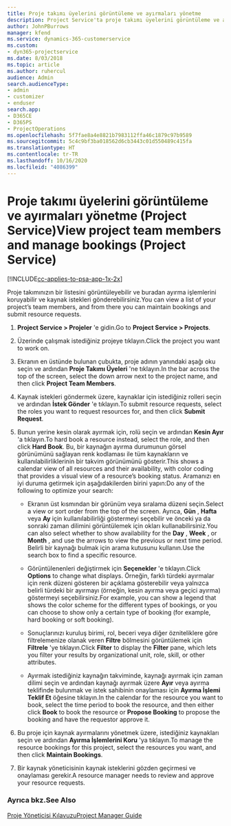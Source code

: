 ```yaml
---
title: Proje takımı üyelerini görüntüleme ve ayırmaları yönetme
description: Project Service'ta proje takımı üyelerini görüntüleme ve ayırmaları yönetme
author: JohnPBurrows
manager: kfend
ms.service: dynamics-365-customerservice
ms.custom:
- dyn365-projectservice
ms.date: 8/03/2018
ms.topic: article
ms.author: ruhercul
audience: Admin
search.audienceType:
- admin
- customizer
- enduser
search.app:
- D365CE
- D365PS
- ProjectOperations
ms.openlocfilehash: 5f7fae8a4e8821b7983112ffa46c1879c97b9589
ms.sourcegitcommit: 5c4c9bf3ba018562d6cb3443c01d550489c415fa
ms.translationtype: HT
ms.contentlocale: tr-TR
ms.lasthandoff: 10/16/2020
ms.locfileid: "4086399"
---
```

# <a name="view-project-team-members-and-manage-bookings-project-service"></a><span data-ttu-id="7f2fa-103">Proje takımı üyelerini görüntüleme ve ayırmaları yönetme (Project Service)</span><span class="sxs-lookup"><span data-stu-id="7f2fa-103">View project team members and manage bookings (Project Service)</span></span>

[!INCLUDE[cc-applies-to-psa-app-1x-2x](../includes/cc-applies-to-psa-app-1x-2x.md)]

<span data-ttu-id="7f2fa-104">Proje takımınızın bir listesini görüntüleyebilir ve buradan ayırma işlemlerini koruyabilir ve kaynak istekleri gönderebilirsiniz.</span><span class="sxs-lookup"><span data-stu-id="7f2fa-104">You can view a list of your project’s team members, and from there you can maintain bookings and submit resource requests.</span></span>  
  
1.  <span data-ttu-id="7f2fa-105">**Project Service > Projeler** 'e gidin.</span><span class="sxs-lookup"><span data-stu-id="7f2fa-105">Go to **Project Service > Projects**.</span></span>  
  
2.  <span data-ttu-id="7f2fa-106">Üzerinde çalışmak istediğiniz projeye tıklayın.</span><span class="sxs-lookup"><span data-stu-id="7f2fa-106">Click the project you want to work on.</span></span>  
  
3.  <span data-ttu-id="7f2fa-107">Ekranın en üstünde bulunan çubukta, proje adının yanındaki aşağı oku seçin ve ardından **Proje Takımı Üyeleri** 'ne tıklayın.</span><span class="sxs-lookup"><span data-stu-id="7f2fa-107">In the bar across the top of the screen, select the down arrow next to the project name, and then click **Project Team Members**.</span></span>  
  
4.  <span data-ttu-id="7f2fa-108">Kaynak istekleri göndermek üzere, kaynaklar için istediğiniz rolleri seçin ve ardından **İstek Gönder** 'e tıklayın.</span><span class="sxs-lookup"><span data-stu-id="7f2fa-108">To submit resource requests, select the roles you want to request resources for, and then click **Submit Request**.</span></span>  
  
5.  <span data-ttu-id="7f2fa-109">Bunun yerine kesin olarak ayırmak için, rolü seçin ve ardından **Kesin Ayır** 'a tıklayın.</span><span class="sxs-lookup"><span data-stu-id="7f2fa-109">To hard book a resource instead, select the role, and then click **Hard Book**.</span></span> <span data-ttu-id="7f2fa-110">Bu, bir kaynağın ayırma durumunun görsel görünümünü sağlayan renk kodlaması ile tüm kaynakların ve kullanılabilirliklerinin bir takvim görünümünü gösterir.</span><span class="sxs-lookup"><span data-stu-id="7f2fa-110">This shows a calendar view of all resources and their availability, with color coding that provides a visual view of a resource’s booking status.</span></span> <span data-ttu-id="7f2fa-111">Aramanızı en iyi duruma getirmek için aşağıdakilerden birini yapın:</span><span class="sxs-lookup"><span data-stu-id="7f2fa-111">Do any of the following to optimize your search:</span></span>  
  
    -   <span data-ttu-id="7f2fa-112">Ekranın üst kısmından bir görünüm veya sıralama düzeni seçin.</span><span class="sxs-lookup"><span data-stu-id="7f2fa-112">Select a view or sort order from the top of the screen.</span></span> <span data-ttu-id="7f2fa-113">Ayrıca, **Gün** , **Hafta** veya **Ay** için kullanılabilirliği göstermeyi seçebilir ve önceki ya da sonraki zaman dilimini görüntülemek için okları kullanabilirsiniz.</span><span class="sxs-lookup"><span data-stu-id="7f2fa-113">You can also select whether to show availability for the **Day** , **Week** , or **Month** , and use the arrows to view the previous or next time period.</span></span> <span data-ttu-id="7f2fa-114">Belirli bir kaynağı bulmak için arama kutusunu kullanın.</span><span class="sxs-lookup"><span data-stu-id="7f2fa-114">Use the search box to find a specific resource.</span></span>  
  
    -   <span data-ttu-id="7f2fa-115">Görüntülenenleri değiştirmek için **Seçenekler** 'e tıklayın.</span><span class="sxs-lookup"><span data-stu-id="7f2fa-115">Click **Options** to change what displays.</span></span> <span data-ttu-id="7f2fa-116">Örneğin, farklı türdeki ayırmalar için renk düzeni gösteren bir açıklama gösterebilir veya yalnızca belirli türdeki bir ayırmayı (örneğin, kesin ayırma veya geçici ayırma) göstermeyi seçebilirsiniz.</span><span class="sxs-lookup"><span data-stu-id="7f2fa-116">For example, you can show a legend that shows the color scheme for the different types of bookings, or you can choose to show only a certain type of booking (for example, hard booking or soft booking).</span></span>  
  
    -   <span data-ttu-id="7f2fa-117">Sonuçlarınızı kuruluş birimi, rol, beceri veya diğer özniteliklere göre filtrelemenize olanak veren **Filtre** bölmesini görüntülemek için **Filtrele** 'ye tıklayın.</span><span class="sxs-lookup"><span data-stu-id="7f2fa-117">Click **Filter** to display the **Filter** pane, which lets you filter your results by organizational unit, role, skill, or other attributes.</span></span>  
  
    -   <span data-ttu-id="7f2fa-118">Ayırmak istediğiniz kaynağın takviminde, kaynağı ayırmak için zaman dilimi seçin ve ardından kaynağı ayırmak üzere **Ayır** veya ayırma teklifinde bulunmak ve istek sahibinin onaylaması için **Ayırma İşlemi Teklif Et** öğesine tıklayın.</span><span class="sxs-lookup"><span data-stu-id="7f2fa-118">In the calendar for the resource you want to book, select the time period to book the resource, and then either click **Book** to book the resource or **Propose Booking** to propose the booking and have the requestor approve it.</span></span>  
  
6.  <span data-ttu-id="7f2fa-119">Bu proje için kaynak ayırmalarını yönetmek üzere, istediğiniz kaynakları seçin ve ardından **Ayırma İşlemlerini Koru** 'ya tıklayın.</span><span class="sxs-lookup"><span data-stu-id="7f2fa-119">To manage the resource bookings for this project, select the resources you want, and then click **Maintain Bookings**.</span></span>  
  
7.  <span data-ttu-id="7f2fa-120">Bir kaynak yöneticisinin kaynak isteklerini gözden geçirmesi ve onaylaması gerekir.</span><span class="sxs-lookup"><span data-stu-id="7f2fa-120">A resource manager needs to review and approve your resource requests.</span></span>  
  
### <a name="see-also"></a><span data-ttu-id="7f2fa-121">Ayrıca bkz.</span><span class="sxs-lookup"><span data-stu-id="7f2fa-121">See Also</span></span>  
 [<span data-ttu-id="7f2fa-122">Proje Yöneticisi Kılavuzu</span><span class="sxs-lookup"><span data-stu-id="7f2fa-122">Project Manager Guide</span></span>](../psa/project-manager-guide.md)
